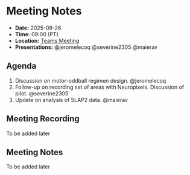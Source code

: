 # Meeting Notes
- **Date:** 2025-08-26
- **Time:** 09:00 (PT)
- **Location:** [Teams Meeting](https://teams.microsoft.com/l/meetup-join/19%3ameeting_Y2Q3MDViNGMtOTIwMC00ZjMzLTk3MjMtYWU3MDhiMzZjYmM1%40thread.v2/0?context=%7b%22Tid%22%3a%2232669cd6-737f-4b39-8bdd-d6951120d3fc%22%2c%22Oid%22%3a%229396d18b-b5cf-4bed-98a0-1cfb7dc82663%22%7d)
- **Presentations:** @jeromelecoq @severine2305 @maierav

## Agenda

1. Discussion on motor-oddball regimen design. @jeromelecoq
2. Follow-up on recording set of areas with Neuropixels. Discussion of pilot. @severine2305
3. Update on analysis of SLAP2 data. @maierav

## Meeting Recording

To be added later

## Meeting Notes 

To be added later
